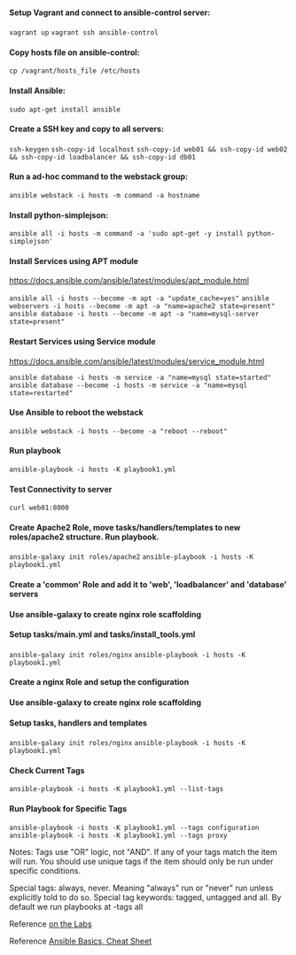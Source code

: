  #### Setup Vagrant and connect to ansible-control server:

 `vagrant up` 
 `vagrant ssh ansible-control`
 
 #### Copy hosts file on ansible-control:

`cp /vagrant/hosts_file /etc/hosts`

 #### Install Ansible:

`sudo apt-get install ansible`

 #### Create a SSH key and copy to all servers:

`ssh-keygen`
`ssh-copy-id localhost`
`ssh-copy-id web01 && ssh-copy-id web02 && ssh-copy-id loadbalancer && ssh-copy-id db01`

 #### Run a ad-hoc command to the webstack group:
 
`ansible webstack -i hosts -m command -a hostname`

 #### Install python-simplejson:
 
`ansible all -i hosts -m command -a 'sudo apt-get -y install python-simplejson' `


 #### Install Services using APT module
https://docs.ansible.com/ansible/latest/modules/apt_module.html

`ansible all -i hosts --become -m apt -a "update_cache=yes"`
`ansible webservers -i hosts --become -m apt -a "name=apache2 state=present"`
`ansible database -i hosts --become -m apt -a "name=mysql-server state=present" `

 #### Restart Services using Service module
https://docs.ansible.com/ansible/latest/modules/service_module.html

`ansible database -i hosts -m service -a "name=mysql state=started"`
`ansible database --become -i hosts -m service -a "name=mysql state=restarted"`

 #### Use Ansible to reboot the webstack
`ansible webstack -i hosts --become -a "reboot --reboot"`

#### Run playbook
`ansible-playbook -i hosts -K playbook1.yml`

#### Test Connectivity to server
`curl web01:8000`


#### Create Apache2 Role, move tasks/handlers/templates to new roles/apache2 structure. Run playbook.
`ansible-galaxy init roles/apache2`
`ansible-playbook -i hosts -K playbook1.yml`

#### Create a 'common' Role and add it to 'web', 'loadbalancer' and 'database' servers
#### Use ansible-galaxy to create nginx role scaffolding
#### Setup tasks/main.yml and tasks/install_tools.yml

`ansible-galaxy init roles/nginx`
`ansible-playbook -i hosts -K playbook1.yml`

#### Create a nginx Role and setup the configuration
#### Use ansible-galaxy to create nginx role scaffolding
#### Setup tasks, handlers and templates

`ansible-galaxy init roles/nginx`
`ansible-playbook -i hosts -K playbook1.yml`

#### Check Current Tags

`ansible-playbook -i hosts -K playbook1.yml --list-tags`

#### Run Playbook for Specific Tags

`ansible-playbook -i hosts -K playbook1.yml --tags configuration`
`ansible-playbook -i hosts -K playbook1.yml --tags proxy`

Notes:
Tags use "OR" logic, not "AND". If any of your tags match the item will run. You should use unique tags if the item should only be run under specific conditions.

Special tags: always, never. Meaning "always" run or "never" run unless explicitly told to do so. Special tag keywords: tagged, untagged and all. By default we run playbooks at -tags all

Reference [on the Labs](https://github.com/bradmorg/ansible-labs)

Reference [Ansible Basics, Cheat Sheet](https://opensource.com/article/20/11/ansible-cheat-sheet)
